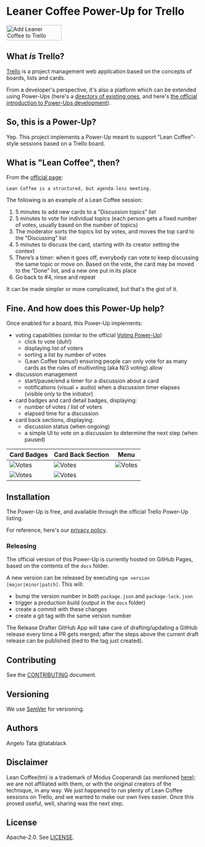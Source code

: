# Leaner Coffee Power-Up for Trello

<a href="https://trello.com/power-ups/5d1249acb16eef6f790f2af9/enable">
  <img
    alt="Add Leaner Coffee to Trello"
    title="Add Leaner Coffee to Trello"
    height="40" width="144"
    src="https://p.trellocdn.com/add_to_trello.png"
    srcSet="https://p.trellocdn.com/add_to_trello.png 1x,
      https://p.trellocdn.com/add_to_trello@2x.png 2x"
  />
</a>

## What _is_ Trello?
[Trello](https://trello.com/) is a project management web application based on the concepts of boards, lists and cards.

From a developer's perspective, it's also a platform which can be extended using Power-Ups
(here's a [directory of existing ones](https://trello.com/power-ups), and here's [the official introduction to Power-Ups development](https://developers.trello.com/reference#power-ups-intro)).

## So, this is a Power-Up?
Yep. This project implements a Power-Up meant to support "Lean Coffee"-style sessions based on a Trello board.

## What is "Lean Coffee", then?
From the [official page](http://leancoffee.org/):

    Lean Coffee is a structured, but agenda-less meeting.

The following is an example of a Lean Coffee session:
1. 5 minutes to add new cards to a "Discussion topics" list
2. 5 minutes to vote for individual topics (each person gets a fixed number of votes, usually based on the number of topics)
3. The moderator sorts the topics list by votes, and moves the top card to the "Discussing" list
4. 5 minutes to discuss the card, starting with its creator setting the context
5. There’s a timer: when it goes off, everybody can vote to keep discussing the same topic or move on. Based on the vote, the card may be moved to the “Done” list, and a new one put in its place
6. Go back to #4, rinse and repeat

It can be made simpler or more complicated, but that's the gist of it.

## Fine. And how does this Power-Up help?
Once enabled for a board, this Power-Up implements:
- voting capabilities (similar to the official [Voting Power-Up](http://info.trello.com/power-ups/voting))
    - click to vote (duh!)
    - displaying list of voters
    - sorting a list by number of votes
    - (Lean Coffee bonus!) ensuring people can only vote for as many cards as the rules of multivoting (aka N/3 voting) allow
- discussion management
    - start/pause/end a timer for a discussion about a card
    - notifications (visual + audio) when a discussion timer elapses (visible only to the initiator)
- card badges and card detail badges, displaying:
    - number of votes / list of voters
    - elapsed time for a discussion
- card back sections, displaying:
    - discussion status (when ongoing)
    - a simple UI to vote on a discussion to determine the next step (when paused)

Card Badges | Card Back Section | Menu
------------|--------------------| ----
![Votes][CardBadgeVoting]  | ![Votes][CardBackSectionOngoing] | ![Votes][PowerUpButtons]
![Votes][CardBadgeOngoing] | ![Votes][CardBackSectionPaused] | 

[CardBadgeVoting]: ./assets/readme/card_badge_voting.png
[CardBadgeOngoing]: ./assets/readme/card_badge_ongoing.png
[CardBackSectionOngoing]: ./assets/readme/ongoing_discussion.png
[CardBackSectionPaused]: ./assets/readme/paused_discussion.png
[PowerUpButtons]: ./assets/readme/buttons.png

## Installation
The Power-Up is free, and available through the official Trello Power-Up listing.

For reference, here's our [privacy policy](PRIVACY.md).

### Releasing
The official version of this Power-Up is currently hosted on GitHub Pages, based on the contents of the `docs` folder.

A new version can be released by executing `npm version [major|minor|patch]`.
This will:
- bump the version number in both `package.json` and `package-lock.json`
- trigger a production build (output in the `docs` folder)
- create a commit with these changes
- create a git tag with the same version number

The Release Drafter GitHub App will take care of drafting/updating a GitHub release every time a PR gets merged; after the steps above the current draft release can be published (tied to the tag just created).

## Contributing
See the [CONTRIBUTING](CONTRIBUTING.md) document.

## Versioning
We use [SemVer](http://semver.org/) for versioning.

## Authors
Angelo Tata @tatablack

## Disclaimer
Lean Coffee(tm) is a trademark of Modus Cooperandi (as mentioned [here](http://leancoffee.org/)); we are not affiliated with them, or with the original creators of the technique, in any way. We just happened to run plenty of Lean Coffee sessions on Trello, and we wanted to make our own lives easier. Once this proved useful, well, sharing was the next step.

## License
Apache-2.0. See [LICENSE](./LICENSE).
